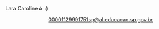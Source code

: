  Lara Caroline☆
:)

⠀⠀⠀⠀⠀⠀⠀⠀⠀⠀⠀
00001129991751sp@al.educacao.sp.gov.br
⠀⠀
<!---
LaraCaroline71/LaraCaroline71 is a ✨ special ✨ repository because its `README.md` (this file) appears on your GitHub profile.
You can click the Preview link to take a look at your changes.
--->
